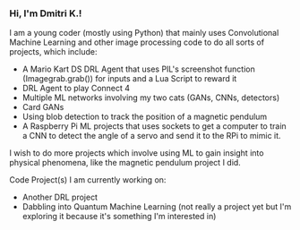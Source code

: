 ### Hi, I'm Dmitri K.!

I am a young coder (mostly using Python) that mainly uses Convolutional Machine Learning and other image processing code to do all sorts of projects, which include:
 - A Mario Kart DS DRL Agent that uses PIL's screenshot function (Imagegrab.grab()) for inputs and a Lua Script to reward it
 - DRL Agent to play Connect 4
 - Multiple ML networks involving my two cats (GANs, CNNs, detectors)
 - Card GANs
 - Using blob detection to track the position of a magnetic pendulum
 - A Raspberry Pi ML projects that uses sockets to get a computer to train a CNN to detect the angle of a servo and send it to the RPi to mimic it. 

I wish to do more projects which involve using ML to gain insight into physical phenomena, like the magnetic pendulum project I did.

Code Project(s) I am currently working on:
 - Another DRL project
 - Dabbling into Quantum Machine Learning (not really a project yet but I'm exploring it because it's something I'm interested in)
